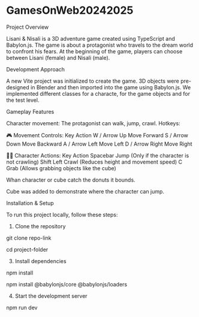 # GamesOnWeb20242025
Project Overview

Lisani & Nisali is a 3D adventure game created using TypeScript and Babylon.js. The game is about a protagonist who travels to the dream world to confront his fears. At the beginning of the game, players can choose between Lisani (female) and Nisali (male).

Development Approach

A new Vite project was initialized to create the game.
3D objects were pre-designed in Blender and then imported into the game using Babylon.js.
We implemented different classes for a characte, for the game objects and for the test level.

Gameplay Features

Character movement: The protagonist can walk, jump, crawl. 
Hotkeys:

🎮 Movement Controls:
Key	Action
W / Arrow Up	Move Forward
S / Arrow Down	Move Backward
A / Arrow Left	Move Left
D / Arrow Right	Move Right

🏃‍♂️ Character Actions:
Key	Action
Spacebar	Jump (Only if the character is not crawling)
Shift Left	Crawl (Reduces height and movement speed)
C	Grab (Allows grabbing objects like the cube)

Whan character or cube catch the donuts it bounds.

Cube was added to demonstrate where the character can jump.

Installation & Setup

To run this project locally, follow these steps:

1. Clone the repository
   
git clone repo-link

cd project-folder


3. Install dependencies

npm install

npm install @babylonjs/core @babylonjs/loaders

4. Start the development server

npm run dev
